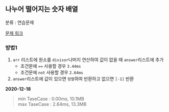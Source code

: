 ## 나누어 떨어지는 숫자 배열

분류 : 연습문제

[문제 링크](https://programmers.co.kr/learn/courses/30/lessons/12910)

### 방법1

1. `arr` 리스트에 원소를 `divisor`나머지 연산하여 값이 없을 때 `answer`리스트에 추가
    - 조건문에 `==` 사용할 경우 `3.44ms`
    - 조건문에 `not` 사용할 경우 `2.64ms`
2. `answer`리스트에 값이 있으면 `정렬`하여 반환하고 없으면 `[-1]` 반환

**2020-12-18**

> min TaseCase : 0.00ms, 10.1MB  
> max TaseCase : 2.64ms, 13.3MB  
